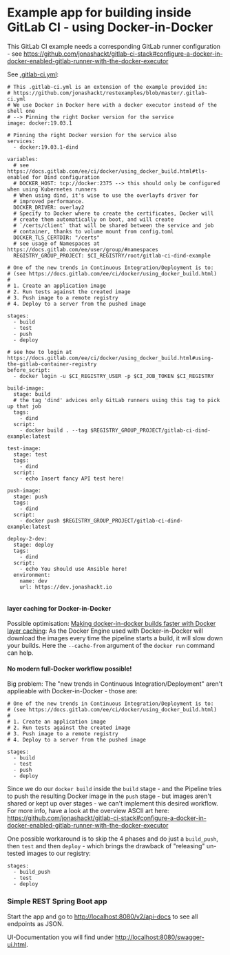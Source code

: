 Example app for building inside GitLab CI - using Docker-in-Docker
=============================

This GitLab CI example needs a corresponding GitLab runner configuration - see https://github.com/jonashackt/gitlab-ci-stack#configure-a-docker-in-docker-enabled-gitlab-runner-with-the-docker-executor

See [.gitlab-ci.yml](.gitlab-ci.yml):

```
# This .gitlab-ci.yml is an extension of the example provided in: 
# https://github.com/jonashackt/restexamples/blob/master/.gitlab-ci.yml
# We use Docker in Docker here with a docker executor instead of the shell one
# --> Pinning the right Docker version for the service
image: docker:19.03.1

# Pinning the right Docker version for the service also
services:
  - docker:19.03.1-dind

variables:
  # see https://docs.gitlab.com/ee/ci/docker/using_docker_build.html#tls-enabled for Dind configuration
  # DOCKER_HOST: tcp://docker:2375 --> this should only be configured when using Kubernetes runners
  # When using dind, it's wise to use the overlayfs driver for
  # improved performance.
  DOCKER_DRIVER: overlay2
  # Specify to Docker where to create the certificates, Docker will
  # create them automatically on boot, and will create
  # `/certs/client` that will be shared between the service and job
  # container, thanks to volume mount from config.toml
  DOCKER_TLS_CERTDIR: "/certs"
  # see usage of Namespaces at https://docs.gitlab.com/ee/user/group/#namespaces
  REGISTRY_GROUP_PROJECT: $CI_REGISTRY/root/gitlab-ci-dind-example

# One of the new trends in Continuous Integration/Deployment is to:
# (see https://docs.gitlab.com/ee/ci/docker/using_docker_build.html)
#
# 1. Create an application image
# 2. Run tests against the created image
# 3. Push image to a remote registry
# 4. Deploy to a server from the pushed image

stages:
  - build
  - test
  - push
  - deploy

# see how to login at https://docs.gitlab.com/ee/ci/docker/using_docker_build.html#using-the-gitlab-container-registry
before_script:
  - docker login -u $CI_REGISTRY_USER -p $CI_JOB_TOKEN $CI_REGISTRY

build-image:
  stage: build
  # the tag 'dind' advices only GitLab runners using this tag to pick up that job
  tags: 
    - dind
  script:
    - docker build . --tag $REGISTRY_GROUP_PROJECT/gitlab-ci-dind-example:latest

test-image:
  stage: test
  tags:
    - dind
  script:
    - echo Insert fancy API test here!

push-image:
  stage: push
  tags:
    - dind
  script:
    - docker push $REGISTRY_GROUP_PROJECT/gitlab-ci-dind-example:latest

deploy-2-dev:
  stage: deploy
  tags:
    - dind
  script:
    - echo You should use Ansible here!
  environment:
    name: dev
    url: https://dev.jonashackt.io


```

#### layer caching for Docker-in-Docker

Possible optimisation: [Making docker-in-docker builds faster with Docker layer caching](https://docs.gitlab.com/ee/ci/docker/using_docker_build.html#making-docker-in-docker-builds-faster-with-docker-layer-caching): As the Docker Engine used with Docker-in-Docker will download the images every time the pipeline starts a build, it will slow down your builds. Here the `--cache-from` argument of the `docker run` command can help.


#### No modern full-Docker workflow possible!

Big problem: The "new trends in Continuous Integration/Deployment" aren't applieable with Docker-in-Docker - those are:

```
# One of the new trends in Continuous Integration/Deployment is to:
# (see https://docs.gitlab.com/ee/ci/docker/using_docker_build.html)
#
# 1. Create an application image
# 2. Run tests against the created image
# 3. Push image to a remote registry
# 4. Deploy to a server from the pushed image

stages:
  - build
  - test
  - push
  - deploy
``` 

Since we do our `docker build` inside the `build` stage - and the Pipeline tries to push the resulting Docker image in the `push` stage - but images aren't shared or kept up over stages - we can't implement this desired workflow. For more info, have a look at the overview ASCII art here: https://github.com/jonashackt/gitlab-ci-stack#configure-a-docker-in-docker-enabled-gitlab-runner-with-the-docker-executor

One possible workaround is to skip the 4 phases and do just a `build_push`, then `test` and then `deploy` - which brings the drawback of "releasing" un-tested images to our registry:

```
stages:
  - build_push
  - test
  - deploy
```


### Simple REST Spring Boot app

Start the app and go to [http://localhost:8080/v2/api-docs](http://localhost:8080/v2/api-docs) to see all endpoints as JSON.

UI-Documentation you will find under [http://localhost:8080/swagger-ui.html](http://localhost:8080/swagger-ui.html).